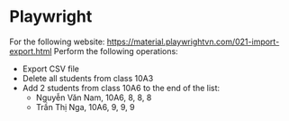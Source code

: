 # Playwright

For the following website: https://material.playwrightvn.com/021-import-export.html
Perform the following operations:

- Export CSV file
- Delete all students from class 10A3
- Add 2 students from class 10A6 to the end of the list:
  - Nguyễn Văn Nam, 10A6, 8, 8, 8
  - Trần Thị Nga, 10A6, 9, 9, 9
